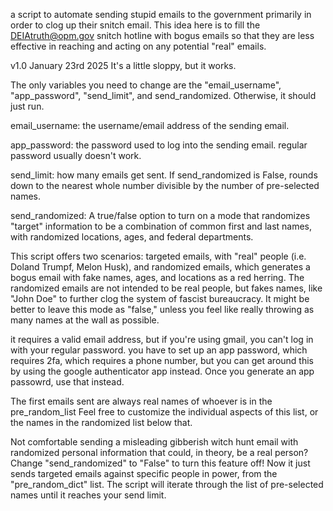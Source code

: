 a script to automate sending stupid emails to the government
primarily in order to clog up their snitch email.
This idea here is to fill the DEIAtruth@opm.gov snitch hotline with bogus emails so that they are
less effective in reaching and acting on any potential "real" emails.

v1.0 January 23rd 2025
It's a little sloppy, but it works.


The only variables you need to change are the "email_username", "app_password", "send_limit", and send_randomized. Otherwise, it should just run.

email_username: the username/email address of the sending email.

app_password: the password used to log into the sending email. regular password usually doesn't work.

send_limit: how many emails get sent. If send_randomized is False, rounds down to the nearest whole number divisible by the number of pre-selected names.

send_randomized: A true/false option to turn on a mode that randomizes "target" information to be a combination of common first and last names, with
randomized locations, ages, and federal departments.

This script offers two scenarios: targeted emails, with "real" people (i.e. Doland Trumpf, Melon Husk), and
randomized emails, which generates a bogus email with fake names, ages, and locations as a red herring.
The randomized emails are not intended to be real people, but fakes names, like "John Doe" to further
clog the system of fascist bureaucracy. It might be better to leave this mode as "false," unless
you feel like really throwing as many names at the wall as possible.

it requires a valid email address, but if you're using gmail, you can't log in with your regular password.
you have to set up an app password, which requires 2fa, which requires a phone number,
but you can get around this by using the google authenticator app instead. Once you generate
an app passowrd, use that instead.

The first emails sent are always real names of whoever is in the pre_random_list
Feel free to customize the individual aspects of this list, or the names in the randomized list below that.

Not comfortable sending a misleading gibberish witch hunt email with randomized personal information
that could, in theory, be a real person?
Change "send_randomized" to "False" to turn this feature off! Now it just sends targeted emails
against specific people in power, from the "pre_random_dict" list. The script will iterate
through the list of pre-selected names until it reaches your send limit.
